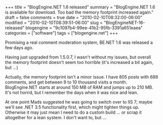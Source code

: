 +++
title = "BlogEngine.NET 1.6 released"
summary = "BlogEngine.NET 1.6 is available for download. Too bad the memory footprint increased again."
draft = false
comments = true
date = "2010-02-10T08:32:00-06:00"
modified = "2010-02-10T08:39:51-06:00"
slug = "BlogEngineNET-16-released"
blogengine = "9c1097b4-99ee-41b2-95fb-3391a651eaea"
categories = ["software"]
tags = ["blogengine.net"]
+++

<p>Promising a real comment moderation system, BE.NET 1.6 was released a few days ago.</p>
<p>Having just upgraded from 1.5.0.7, I wasn't without my issues, but overall the memory footprint doesn't seem too horrible (it's increased a bit again, but ...)</p>
<p>Actually, the memory footprint isn't a minor issue. I have 805 posts with 688 comments, and get between 9 to 10 thousand visits a month. BlogEngine.NET starts at around 150 MB of RAM and jumps up to 210 MB. It's not horrid, but I remember the days when it was nice and lean.</p>
<p>At one point Mads suggested he was going to switch over to IIS 7; maybe we'll see .NET 3.5 functionality first, which might tighten things up. Otherwise it may just mean I need to do a custom build ... or scrap it altogether for a lean system. I don't want to, but ...</p>

